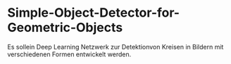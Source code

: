 # Simple-Object-Detector-for-Geometric-Objects
Es sollein Deep Learning Netzwerk zur Detektionvon Kreisen in Bildern mit verschiedenen Formen entwickelt werden.
